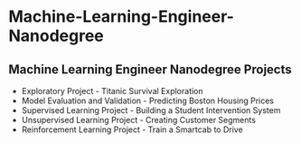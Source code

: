 # Machine-Learning-Engineer-Nanodegree

## Machine Learning Engineer Nanodegree Projects 

* Exploratory Project - Titanic Survival Exploration
* Model Evaluation and Validation - Predicting Boston Housing Prices
* Supervised Learning Project - Building a Student Intervention System
* Unsupervised Learning Project - Creating Customer Segments
* Reinforcement Learning Project - Train a Smartcab to Drive  
